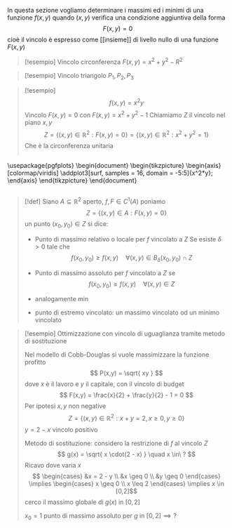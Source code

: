In questa sezione vogliamo determinare i massimi ed i minimi di una funzione $f(x,y)$ quando $(x,y)$ verifica una condizione aggiuntiva della forma $$F(x,y) = 0$$
cioè il vincolo è espresso come [[insieme]] di livello nullo di una funzione $F(x,y)$

>[!esempio] Vincolo circonferenza $F(x,y) = x^2 + y^2 - R^2$

 >[!esempio] Vincolo triangolo $P_{1}, P_{2}, P_{3}$
 
 >[!esempio]
 >$$ f(x,y) = x^2 y $$
 >Vincolo $F(x,y) = 0$ con $F(x,y) = x^2 + y^2 - 1$
 >Chiamiamo $Z$ il vincolo nel piano $x,y$
 >$$Z = \{(x,y) \in \mathbb{R}^2 : F(x,y) = 0\} = \{(x,y) \in \mathbb{R}^2 : x ^2 + y^2 = 1\}$$ 
 >Che è la circonferenza unitaria
>
>```tikz
\usepackage{pgfplots}
\begin{document}
\begin{tikzpicture}
\begin{axis}[colormap/viridis]
\addplot3[surf, samples = 16, domain = -5:5]{x^2*y};
\end{axis}
\end{tikzpicture}
\end{document}
>```

>[!def]
>Siano $A \subseteq \mathbb{R} ^2$ aperto, $f, F \in C^1(A)$
>poniamo
> $$ Z = \{(x,y) \in A : F(x,y) = 0\} $$
> un punto $(x_{0},y_{0}) \in Z$ si dice:
> - Punto di massimo relativo o locale per $f$ vincolato a $Z$
> Se esiste $\delta > 0$ tale che
>  $$ f(x_{0},y_{0}) \geq f(x,y)\quad \forall (x,y) \in B_{\delta}(x_{0},y_{0}) \cap Z $$
>
> - Punto di massimo assoluto per $f$ vincolato a $Z$ se
>  $$ f(x_{0},y_{0}) \geq f(x,y)\quad \forall(x,y) \in Z $$
>
> - analogamente min
> - punto di estremo vincolato: un massimo vincolato od un minimo vincolato


>[!esempio] Ottimizzazione con vincolo di uguaglianza tramite metodo di sostituzione
>
>Nel modello di Cobb-Douglas si vuole massimizzare la funzione profitto
> $$ P(x,y) = \sqrt{ xy } $$
> dove $x$ è il lavoro e $y$ il capitale, con il vincolo di budget
>  $$ F(x,y) = \frac{x}{2} + \frac{y}{2} - 1 = 0 $$
>  Per ipotesi $x,y$ non negative
>$$ Z = \{(x,y) \in \mathbb{R}^2: x + y = 2, x \geq 0, y \geq 0\} $$
>$y = 2 - x$ vincolo positivo
>
>Metodo di sostituzione: considero la restrizione di $f$ al vincolo $Z$
> $$ g(x) = \sqrt{ x \cdot(2 - x) } \quad x \in\ ? $$
> Ricavo dove varia $x$
> $$ \begin{cases}
>&x = 2 - y \\
> &x \geq 0 \\
 &y \geq 0
\end{cases} \implies \begin{cases}
> x \geq 0 \\
x \leq 2
\end{cases} \implies x \in [0,2]$$
>cerco il massimo globale di $g(x)$ in $[0,2]$
>
> $x_{0} = 1$ punto di massimo assoluto per $g$ in $[0,2] \implies ?$
